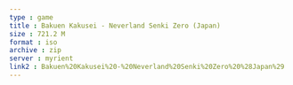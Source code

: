 ```yaml
---
type : game
title : Bakuen Kakusei - Neverland Senki Zero (Japan)
size : 721.2 M
format : iso
archive : zip
server : myrient
link2 : Bakuen%20Kakusei%20-%20Neverland%20Senki%20Zero%20%28Japan%29
---
```

